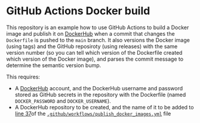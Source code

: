 # GitHub Actions Docker build

This repository is an example how to use GitHub Actions to build a Docker image and publish it on [DockerHub](https://hub.docker.com/) when a commit that changes the `Dockerfile` is pushed to the `main` branch. It also versions the Docker image (using tags) and the GitHub reposiroty (using releases) with the same version number (so you can tell which version of the Dockerfile created which version of the Docker image), and parses the commit message to determine the semantic version bump.

This requires:
- A [DockerHub](https://hub.docker.com/) account, and the DockerHub username and password stored as GitHub secrets in the repository with the Dockerfile (named `DOCKER_PASSWORD` and `DOCKER_USERNAME`). 
- A DockerHub repository to be created, and the name of it to be added to [line 37](https://github.com/ttimbers/gha_docker_build/blob/e114ee95b5339d44f2e651535c21435f22c561aa/.github/workflows/publish_docker_images.yml#L37)of the [`.github/workflows/publish_docker_images.yml`](https://github.com/ttimbers/gha_docker_build/blob/main/.github/workflows/publish_docker_images.yml) file
